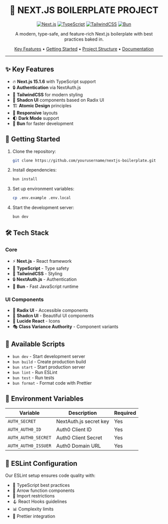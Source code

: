 <div align="center">

# 🚀 NEXT.JS BOILERPLATE PROJECT

[![Next.js](https://img.shields.io/badge/Next.js-15.1.6-black?style=for-the-badge&logo=next.js)](https://nextjs.org/)
[![TypeScript](https://img.shields.io/badge/TypeScript-5.0-blue?style=for-the-badge&logo=typescript)](https://www.typescriptlang.org/)
[![TailwindCSS](https://img.shields.io/badge/TailwindCSS-3.0-38B2AC?style=for-the-badge&logo=tailwind-css)](https://tailwindcss.com/)
[![Bun](https://img.shields.io/badge/Bun-1.0-f9f1e1?style=for-the-badge&logo=bun)](https://bun.sh/)

A modern, type-safe, and feature-rich Next.js boilerplate with best practices baked in.

[Key Features](#key-features) •
[Getting Started](#getting-started) •
[Project Structure](#project-structure) •
[Documentation](#documentation)

</div>

---

## ✨ Key Features

- 🔥 **Next.js 15.1.6** with TypeScript support
- 🔒 **Authentication** via NextAuth.js
- 💅 **TailwindCSS** for modern styling
- 🎨 **Shadcn UI** components based on Radix UI
- 🏗️ **Atomic Design** principles
- 📱 **Responsive** layouts
- 🌓 **Dark Mode** support
- 🚀 **Bun** for faster development

## 🚀 Getting Started

1. Clone the repository:

   ```bash
   git clone https://github.com/yourusername/nextjs-boilerplate.git
   ```

2. Install dependencies:

   ```bash
   bun install
   ```

3. Set up environment variables:

   ```bash
   cp .env.example .env.local
   ```

4. Start the development server:
   ```bash
   bun dev
   ```

## 🛠️ Tech Stack

### Core

- ⚡ **Next.js** - React framework
- 📘 **TypeScript** - Type safety
- 🎨 **TailwindCSS** - Styling
- 🔒 **NextAuth.js** - Authentication
- 🏃 **Bun** - Fast JavaScript runtime

### UI Components

- 🎯 **Radix UI** - Accessible components
- 🎨 **Shadcn UI** - Beautiful UI components
- 📱 **Lucide React** - Icons
- 🎭 **Class Variance Authority** - Component variants

## 📜 Available Scripts

- `bun dev` - Start development server
- `bun build` - Create production build
- `bun start` - Start production server
- `bun lint` - Run ESLint
- `bun test` - Run tests
- `bun format` - Format code with Prettier

## 🔐 Environment Variables

| Variable            | Description            | Required |
| ------------------- | ---------------------- | -------- |
| `AUTH_SECRET`       | NextAuth.js secret key | Yes      |
| `AUTH_AUTH0_ID`     | Auth0 Client ID        | Yes      |
| `AUTH_AUTH0_SECRET` | Auth0 Client Secret    | Yes      |
| `AUTH_AUTH0_ISSUER` | Auth0 Domain URL       | Yes      |

## 📐 ESLint Configuration

Our ESLint setup ensures code quality with:

- 🎯 TypeScript best practices
- 🏹 Arrow function components
- 🚫 Import restrictions
- 🪝 React Hooks guidelines
- 📊 Complexity limits
- 🎨 Prettier integration
